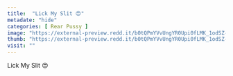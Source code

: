 ```yaml
---
title:  "Lick My Slit 😍"
metadate: "hide"
categories: [ Rear Pussy ]
image: "https://external-preview.redd.it/b0tQPmYVvUngYR0Upi0fLMK_1odSZ-_MlfcBOWdZnoQ.jpg?auto=webp&s=07ca286142e23bd5ff17628f75ea2db2c77aee65"
thumb: "https://external-preview.redd.it/b0tQPmYVvUngYR0Upi0fLMK_1odSZ-_MlfcBOWdZnoQ.jpg?width=640&crop=smart&auto=webp&s=b76737105000e79a707695febf3b539aa1eb1b63"
visit: ""
---
```

Lick My Slit 😍
